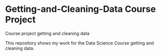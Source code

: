 Getting-and-Cleaning-Data Course Project
=========================

Course project getting and cleaning data

This repository shows my work for the Data Science Course getting and cleaning data.

